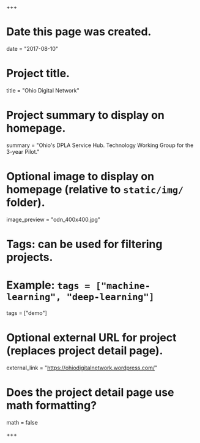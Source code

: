 +++
# Date this page was created.
date = "2017-08-10"

# Project title.
title = "Ohio Digital Network"

# Project summary to display on homepage.
summary = "Ohio's DPLA Service Hub. Technology Working Group for the 3-year Pilot."

# Optional image to display on homepage (relative to `static/img/` folder).
image_preview = "odn_400x400.jpg"

# Tags: can be used for filtering projects.
# Example: `tags = ["machine-learning", "deep-learning"]`
tags = ["demo"]

# Optional external URL for project (replaces project detail page).
external_link = "https://ohiodigitalnetwork.wordpress.com/"

# Does the project detail page use math formatting?
math = false

+++

